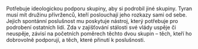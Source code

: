 Potřebuje ideologickou podporu skupiny,<break time="0.3s"/> aby si podrobil jiné skupiny.<break time="0.6s"/> Tyran musí mít družinu přívrženců,<break time="0.3s"/> kteří poslouchají jeho rozkazy sami od sebe.<break time="0.6s"/> Jejich spontánní poslušnost mu poskytuje nástroj,<break time="0.3s"/> který potřebuje pro podrobení ostatních lidí.<break time="0.6s"/> Zda v zajišťování stálosti své vlády uspěje či neuspěje,<break time="0.3s"/> závisí na početních poměrech těchto dvou skupin<break time="0.4s"/> – těch,<break time="0.1s"/> kteří ho dobrovolně podporují,<break time="0.4s"/> a těch,<break time="0.1s"/> které přinutí k poslušnosti. 